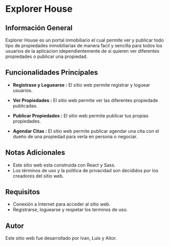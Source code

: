 # Explorer House

## Información General

Explorer House es un portal inmobiliario el cual permite ver y publicar todo tipo de propiedades inmobiliarias de manera facil y sencilla para todos los usuarios de la aplicacion idependientemente de si quieren ver diferentes propiedades o publicar una propiedad.

## Funcionalidades Principales

- **Registrase y Loguearse :** El sitio web permite registrar y loguear usuarios.

- **Ver Propiedades :** El sitio web permite ver las diferentes propiedade publicadas.

- **Publicar Propiedades :** El sitio web permite publicar tus propias propiedades.

- **Agendar Citas :** El sitio web permite publicar agendar una cita con el dueño de una propiedad para verla en persona o negociar.

## Notas Adicionales

- Este sitio web esta construida con React y Sass.
- Los términos de uso y la política de privacidad son decididos por los creadores del sitio web.

## Requisitos

- Conexión a Internet para acceder al sitio web.
- Registrarse, loguearse y respetar los terminos de uso.

## Autor

Este sitio web fue desarrollado por Ivan, Luis y Aitor.